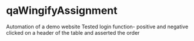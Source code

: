 # qaWingifyAssignment
Automation of a demo website
Tested login function- positive and negative
clicked on a header of the table and asserted the order
